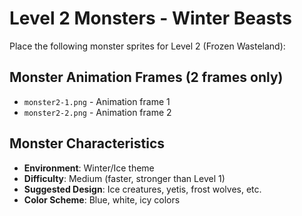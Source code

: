 # Level 2 Monsters - Winter Beasts

Place the following monster sprites for Level 2 (Frozen Wasteland):

## Monster Animation Frames (2 frames only)
- `monster2-1.png` - Animation frame 1
- `monster2-2.png` - Animation frame 2

## Monster Characteristics
- **Environment**: Winter/Ice theme
- **Difficulty**: Medium (faster, stronger than Level 1)
- **Suggested Design**: Ice creatures, yetis, frost wolves, etc.
- **Color Scheme**: Blue, white, icy colors
